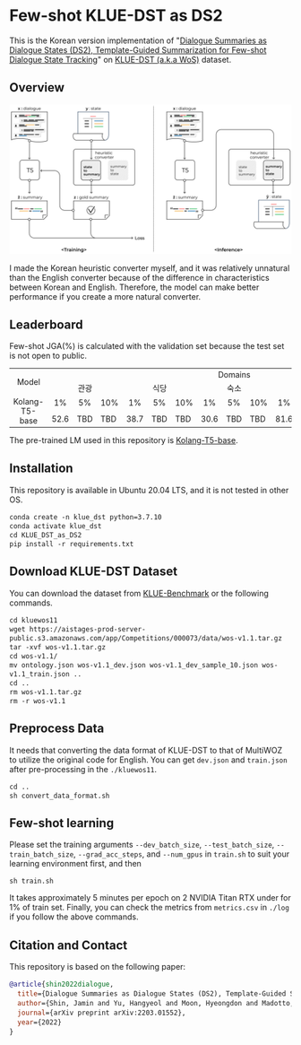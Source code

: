 # Few-shot KLUE-DST as DS2
This is the Korean version implementation of "[Dialogue Summaries as Dialogue States (DS2), Template-Guided Summarization for Few-shot Dialogue State Tracking](https://arxiv.org/pdf/2203.01552.pdf)" on [KLUE-DST (a.k.a WoS)](https://github.com/KLUE-benchmark/KLUE) dataset.

## Overview
<p align="center">
<img src="./ds2_1.png">
</p>
I made the Korean heuristic converter myself, and it was relatively unnatural than the English converter because of the difference in characteristics between Korean and English. Therefore, the model can make better performance if you create a more natural converter.

## Leaderboard
Few-shot JGA(%) is calculated with the validation set because the test set is not open to public.

<table>
  <tr>
    <td rowspan="2" align="center"> Model</td>
    <td colspan="15" align="center"> Domains</td>
  </tr>
  <tr>
    <td colspan="3" align="center"> 관광</td>
    <td colspan="3" align="center"> 식당</td>
    <td colspan="3" align="center"> 숙소</td>
    <td colspan="3" align="center"> 지하철</td>
    <td colspan="3" align="center"> 택시</td>
  </tr>
  <tr>
    <td rowspan="2" align="center"> Kolang-T5-base </td>
    <td align="center"> 1% </td>
    <td align="center"> 5% </td>
    <td align="center"> 10% </td>
    <td align="center"> 1% </td>
    <td align="center"> 5% </td>
    <td align="center"> 10% </td>
    <td align="center"> 1% </td>
    <td align="center"> 5% </td>
    <td align="center"> 10% </td>
    <td align="center"> 1% </td>
    <td align="center"> 5% </td>
    <td align="center"> 10% </td>
    <td align="center"> 1% </td>
    <td align="center"> 5% </td>
    <td align="center"> 10% </td>
  </tr>
  <tr>
    <td> 52.6 </td>
    <td> TBD </td>
    <td> TBD </td>
    <td> 38.7 </td>
    <td> TBD </td>
    <td> TBD </td>
    <td> 30.6 </td>
    <td> TBD </td>
    <td> TBD </td>
    <td> 81.6 </td>
    <td> TBD </td>
    <td> TBD </td>
    <td> 44.9 </td>
    <td> TBD </td>
    <td> TBD </td>
  </tr>
</table>

The pre-trained LM used in this repository is [Kolang-T5-base](https://github.com/seujung/kolang-t5-base).

## Installation
This repository is available in Ubuntu 20.04 LTS, and it is not tested in other OS.
```
conda create -n klue_dst python=3.7.10
conda activate klue_dst
cd KLUE_DST_as_DS2
pip install -r requirements.txt
```

## Download KLUE-DST Dataset
You can download the dataset from [KLUE-Benchmark](https://klue-benchmark.com/tasks/73/data/download) or the
following commands.

```
cd kluewos11
wget https://aistages-prod-server-public.s3.amazonaws.com/app/Competitions/000073/data/wos-v1.1.tar.gz
tar -xvf wos-v1.1.tar.gz
cd wos-v1.1/
mv ontology.json wos-v1.1_dev.json wos-v1.1_dev_sample_10.json wos-v1.1_train.json ..
cd ..
rm wos-v1.1.tar.gz
rm -r wos-v1.1
```

## Preprocess Data
It needs that converting the data format of KLUE-DST to that of MultiWOZ to utilize the original code for English. You can get `dev.json` and `train.json` after pre-processing in the `./kluewos11`.
```
cd ..
sh convert_data_format.sh
```

## Few-shot learning
Please set the training arguments `--dev_batch_size`, `--test_batch_size`, `--train_batch_size`, `--grad_acc_steps`, and `--num_gpus` in `train.sh` to suit your learning environment first, and then
```
sh train.sh
```
It takes approximately 5 minutes per epoch on 2 NVIDIA Titan RTX under for 1% of train set.
Finally, you can check the metrics from `metrics.csv` in `./log` if you follow the above commands.

## Citation and Contact
This repository is based on the following paper:
```bib
@article{shin2022dialogue,
  title={Dialogue Summaries as Dialogue States (DS2), Template-Guided Summarization for Few-shot Dialogue State Tracking},
  author={Shin, Jamin and Yu, Hangyeol and Moon, Hyeongdon and Madotto, Andrea and Park, Juneyoung},
  journal={arXiv preprint arXiv:2203.01552},
  year={2022}
}
```

